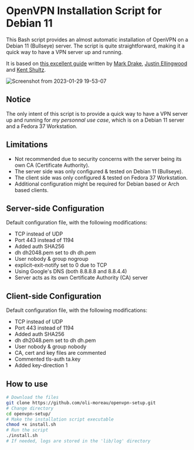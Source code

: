 # OpenVPN Installation Script for Debian 11

This Bash script provides an almost automatic installation of OpenVPN on a Debian 11 (Bullseye) server. The script is quite straightforward, making it a quick way to have a VPN server up and running.

It is based on [this excellent guide](https://www.digitalocean.com/community/tutorials/how-to-set-up-an-openvpn-server-on-debian-11) written by [Mark Drake](https://www.digitalocean.com/community/users/mdrake), [Justin Ellingwood](https://www.digitalocean.com/community/users/jellingwood) and [Kent Shultz](https://www.digitalocean.com/community/users/kshultz).

![Screenshot from 2023-01-29 19-53-07](https://user-images.githubusercontent.com/123499791/215366778-619d7ded-9644-46ca-8642-877fbe7fd0d7.png)

## Notice

The only intent of this script is to provide a quick way to have a VPN server up and running for *my personnal use case*, which is on a Debian 11 server and a Fedora 37 Workstation.

## Limitations
- Not recommended due to security concerns with the server being its own CA (Certificate Authority).
- The server side was only configured & tested on Debian 11 (Bullseye).
- The client side was only configured & tested on Fedora 37 Workstation.
- Additional configuration might be required for Debian based or Arch based clients.

## Server-side Configuration
Default configuration file, with the following modifications:
- TCP instead of UDP
- Port 443 instead of 1194
- Added auth SHA256
- dh dh2048.pem set to dh dh.pem
- User nobody & group nogroup
- explicit-exit-notify set to 0 due to TCP
- Using Google's DNS (both 8.8.8.8 and 8.8.4.4)
- Server acts as its own Certificate Authority (CA) server

## Client-side Configuration
Default configuration file, with the following modifications:
- TCP instead of UDP
- Port 443 instead of 1194
- Added auth SHA256
- dh dh2048.pem set to dh dh.pem
- User nobody & group nobody
- CA, cert and key files are commented
- Commented tls-auth ta.key
- Added key-direction 1


## How to use
```bash
# Download the files
git clone https://github.com/oli-moreau/openvpn-setup.git
# Change directory
cd openvpn-setup/
# Make the installation script executable
chmod +x install.sh
# Run the script
./install.sh
# If needed, logs are stored in the 'lib/log' directory
```
